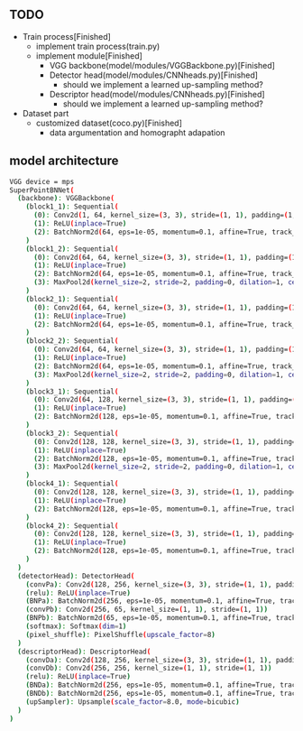 ## TODO
* Train process[Finished]
    * implement train process(train.py)
    * implement module[Finished]
        * VGG backbone(model/modules/VGGBackbone.py)[Finished]
        * Detector head(model/modules/CNNheads.py)[Finished]
            * should we implement a learned up-sampling method?
        * Descriptor head(model/modules/CNNheads.py)[Finished]
            * should we implement a learned up-sampling method?
* Dataset part
    * customized dataset(coco.py)[Finished]
        * data argumentation and homographt adapation



## model architecture
```bash
VGG device = mps
SuperPointBNNet(
  (backbone): VGGBackbone(
    (block1_1): Sequential(
      (0): Conv2d(1, 64, kernel_size=(3, 3), stride=(1, 1), padding=(1, 1))
      (1): ReLU(inplace=True)
      (2): BatchNorm2d(64, eps=1e-05, momentum=0.1, affine=True, track_running_stats=True)
    )
    (block1_2): Sequential(
      (0): Conv2d(64, 64, kernel_size=(3, 3), stride=(1, 1), padding=(1, 1))
      (1): ReLU(inplace=True)
      (2): BatchNorm2d(64, eps=1e-05, momentum=0.1, affine=True, track_running_stats=True)
      (3): MaxPool2d(kernel_size=2, stride=2, padding=0, dilation=1, ceil_mode=False)
    )
    (block2_1): Sequential(
      (0): Conv2d(64, 64, kernel_size=(3, 3), stride=(1, 1), padding=(1, 1))
      (1): ReLU(inplace=True)
      (2): BatchNorm2d(64, eps=1e-05, momentum=0.1, affine=True, track_running_stats=True)
    )
    (block2_2): Sequential(
      (0): Conv2d(64, 64, kernel_size=(3, 3), stride=(1, 1), padding=(1, 1))
      (1): ReLU(inplace=True)
      (2): BatchNorm2d(64, eps=1e-05, momentum=0.1, affine=True, track_running_stats=True)
      (3): MaxPool2d(kernel_size=2, stride=2, padding=0, dilation=1, ceil_mode=False)
    )
    (block3_1): Sequential(
      (0): Conv2d(64, 128, kernel_size=(3, 3), stride=(1, 1), padding=(1, 1))
      (1): ReLU(inplace=True)
      (2): BatchNorm2d(128, eps=1e-05, momentum=0.1, affine=True, track_running_stats=True)
    )
    (block3_2): Sequential(
      (0): Conv2d(128, 128, kernel_size=(3, 3), stride=(1, 1), padding=(1, 1))
      (1): ReLU(inplace=True)
      (2): BatchNorm2d(128, eps=1e-05, momentum=0.1, affine=True, track_running_stats=True)
      (3): MaxPool2d(kernel_size=2, stride=2, padding=0, dilation=1, ceil_mode=False)
    )
    (block4_1): Sequential(
      (0): Conv2d(128, 128, kernel_size=(3, 3), stride=(1, 1), padding=(1, 1))
      (1): ReLU(inplace=True)
      (2): BatchNorm2d(128, eps=1e-05, momentum=0.1, affine=True, track_running_stats=True)
    )
    (block4_2): Sequential(
      (0): Conv2d(128, 128, kernel_size=(3, 3), stride=(1, 1), padding=(1, 1))
      (1): ReLU(inplace=True)
      (2): BatchNorm2d(128, eps=1e-05, momentum=0.1, affine=True, track_running_stats=True)
    )
  )
  (detectorHead): DetectorHead(
    (convPa): Conv2d(128, 256, kernel_size=(3, 3), stride=(1, 1), padding=(1, 1))
    (relu): ReLU(inplace=True)
    (BNPa): BatchNorm2d(256, eps=1e-05, momentum=0.1, affine=True, track_running_stats=True)
    (convPb): Conv2d(256, 65, kernel_size=(1, 1), stride=(1, 1))
    (BNPb): BatchNorm2d(65, eps=1e-05, momentum=0.1, affine=True, track_running_stats=True)
    (softmax): Softmax(dim=1)
    (pixel_shuffle): PixelShuffle(upscale_factor=8)
  )
  (descriptorHead): DescriptorHead(
    (convDa): Conv2d(128, 256, kernel_size=(3, 3), stride=(1, 1), padding=(1, 1))
    (convDb): Conv2d(256, 256, kernel_size=(1, 1), stride=(1, 1))
    (relu): ReLU(inplace=True)
    (BNDa): BatchNorm2d(256, eps=1e-05, momentum=0.1, affine=True, track_running_stats=True)
    (BNDb): BatchNorm2d(256, eps=1e-05, momentum=0.1, affine=True, track_running_stats=True)
    (upSampler): Upsample(scale_factor=8.0, mode=bicubic)
  )
)
```
